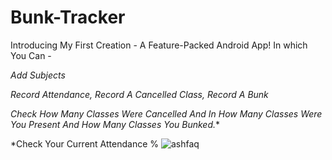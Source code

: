 # Bunk-Tracker

Introducing My First Creation - A Feature-Packed Android App! In which You Can -

*Add Subjects*

*Record Attendance, Record A Cancelled Class, Record A Bunk*

*Check How Many Classes Were Cancelled And In How Many Classes Were You Present And How Many Classes You Bunked.**

*Check Your Current Attendance % ![ashfaq](https://user-images.githubusercontent.com/115345805/219933079-8d89cf87-417a-4595-af9d-3b0c53efa41e.jpg)
